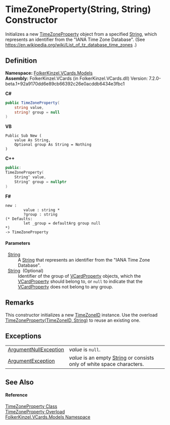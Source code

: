 # TimeZoneProperty(String, String) Constructor


Initializes a new <a href="3d95294e-eb6d-9637-dd41-e876afb4fe20.md">TimeZoneProperty</a> object from a specified <a href="https://learn.microsoft.com/dotnet/api/system.string" target="_blank" rel="noopener noreferrer">String</a>, which represents an identifier from the "IANA Time Zone Database". (See https://en.wikipedia.org/wiki/List_of_tz_database_time_zones .)



## Definition
**Namespace:** <a href="10623553-9342-5b8f-9df4-6e7d1075f3df.md">FolkerKinzel.VCards.Models</a>  
**Assembly:** FolkerKinzel.VCards (in FolkerKinzel.VCards.dll) Version: 7.2.0-beta.1+92a9170dd6e89cb66392c26e0acddb6434e3fbc1

**C#**
``` C#
public TimeZoneProperty(
	string value,
	string? group = null
)
```
**VB**
``` VB
Public Sub New ( 
	value As String,
	Optional group As String = Nothing
)
```
**C++**
``` C++
public:
TimeZoneProperty(
	String^ value, 
	String^ group = nullptr
)
```
**F#**
``` F#
new : 
        value : string * 
        ?group : string 
(* Defaults:
        let _group = defaultArg group null
*)
-> TimeZoneProperty
```



#### Parameters
<dl><dt>  <a href="https://learn.microsoft.com/dotnet/api/system.string" target="_blank" rel="noopener noreferrer">String</a></dt><dd>A <a href="https://learn.microsoft.com/dotnet/api/system.string" target="_blank" rel="noopener noreferrer">String</a> that represents an identifier from the "IANA Time Zone Database".</dd><dt>  <a href="https://learn.microsoft.com/dotnet/api/system.string" target="_blank" rel="noopener noreferrer">String</a>  (Optional)</dt><dd>Identifier of the group of <a href="e1395eb9-792c-c4d8-ee22-97939a91c58e.md">VCardProperty</a> objects, which the <a href="e1395eb9-792c-c4d8-ee22-97939a91c58e.md">VCardProperty</a> should belong to, or <code>null</code> to indicate that the <a href="e1395eb9-792c-c4d8-ee22-97939a91c58e.md">VCardProperty</a> does not belong to any group.</dd></dl>

## Remarks
This constructor initializes a new <a href="9c826379-198e-f92a-4316-339fc00e08b2.md">TimeZoneID</a> instance. Use the overload <a href="ee29432c-8cac-218c-f4aa-3005b6e829b1.md">TimeZoneProperty(TimeZoneID, String)</a> to reuse an existing one.

## Exceptions
<table>
<tr>
<td><a href="https://learn.microsoft.com/dotnet/api/system.argumentnullexception" target="_blank" rel="noopener noreferrer">ArgumentNullException</a></td>
<td><em>value</em> is <code>null</code>.</td></tr>
<tr>
<td><a href="https://learn.microsoft.com/dotnet/api/system.argumentexception" target="_blank" rel="noopener noreferrer">ArgumentException</a></td>
<td><em>value</em> is an empty <a href="https://learn.microsoft.com/dotnet/api/system.string" target="_blank" rel="noopener noreferrer">String</a> or consists only of white space characters.</td></tr>
</table>

## See Also


#### Reference
<a href="3d95294e-eb6d-9637-dd41-e876afb4fe20.md">TimeZoneProperty Class</a>  
<a href="6bf9de98-7eef-0e33-1af3-1dc369d24703.md">TimeZoneProperty Overload</a>  
<a href="10623553-9342-5b8f-9df4-6e7d1075f3df.md">FolkerKinzel.VCards.Models Namespace</a>  
